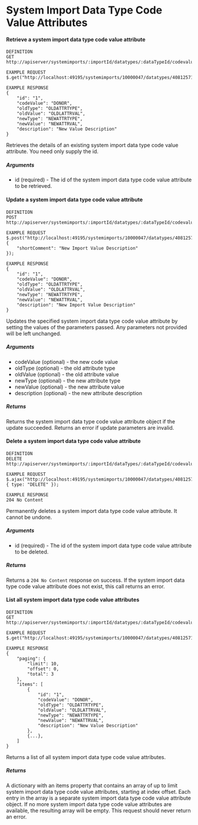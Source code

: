 # System Import Data Type Code Value Attributes

#### Retrieve a system import data type code value attribute

```
DEFINITION
GET http://apiserver/systemimports/:importId/datatypes/:dataTypeId/codevalueattributes/:id

EXAMPLE REQUEST
$.get("http://localhost:49195/systemimports/10000047/datatypes/40812571/codevalueattributes/1");

EXAMPLE RESPONSE
{
    "id": "1",
    "codeValue": "DONOR",
    "oldType": "OLDATTRTYPE",
    "oldValue": "OLDLATTRVAL",
    "newType": "NEWATTRTYPE",
    "newValue": "NEWATTRVAL",
    "description": "New Value Description"
}

```

Retrieves the details of an existing system import data type code value attribute. You need only supply the id.

##### Arguments

* id (required) - The id of the system import data type code value attribute to be retrieved.

#### Update a system import data type code value attribute

```
DEFINITION
POST http://apiserver/systemimports/:importId/datatypes/:dataTypeId/codevalueattributes/:id

EXAMPLE REQUEST
$.post("http://localhost:49195/systemimports/10000047/datatypes/40812571/codevalueattributes/1", {
    "shortComment": "New Import Value Description"
});

EXAMPLE RESPONSE
{
    "id": "1",
    "codeValue": "DONOR",
    "oldType": "OLDATTRTYPE",
    "oldValue": "OLDLATTRVAL",
    "newType": "NEWATTRTYPE",
    "newValue": "NEWATTRVAL",
    "description": "New Import Value Description"
}

```

Updates the specified system import data type code value attribute by setting the values of the parameters passed. Any parameters not provided will be left unchanged.

##### Arguments

* codeValue (optional) - the new code value
* oldType (optional) - the old attribute type
* oldValue (optional) - the old attribute value
* newType (optional) - the new attribute type
* newValue (optional) - the new attribute value
* description (optional) - the new attribute description

##### Returns

Returns the system import data type code value attribute object if the update succeeded. Returns an error if update parameters are invalid.

#### Delete a system import data type code value attribute

```
DEFINITION
DELETE http://apiserver/systemimports/:importId/dataTypes/:dataTypeId/codevalueattributes/:id

EXAMPLE REQUEST
$.ajax("http://localhost:49195/systemimports/10000047/datatypes/40812571/codevalueattributes/1", { type: "DELETE" });

EXAMPLE RESPONSE
204 No Content

```

Permanently deletes a system import data type code value attribute. It cannot be undone.

##### Arguments

* id (required) - The id of the system import data type code value attribute to be deleted.

##### Returns

Returns a `204 No Content` response on success. If the system import data type code value attribute does not exist, this call returns an error.

#### List all system import data type code value attributes

```
DEFINITION
GET http://apiserver/systemimports/:importId/datatypes/:dataTypeId/codevalueattributes

EXAMPLE REQUEST
$.get("http://localhost:49195/systemimports/10000047/datatypes/40812571/codevalueattributes");

EXAMPLE RESPONSE
{
    "paging": {
        "limit": 10,
        "offset": 0,
        "total": 3
    },
    "items": [
        {
            "id": "1",
            "codeValue": "DONOR",
            "oldType": "OLDATTRTYPE",
            "oldValue": "OLDLATTRVAL",
            "newType": "NEWATTRTYPE",
            "newValue": "NEWATTRVAL",
            "description": "New Value Description"
        },
        {...},
    ]
}

```

Returns a list of all system import data type code value attributes.

##### Returns

A dictionary with an items property that contains an array of up to limit system import data type code value attributes, starting at index offset. Each entry in the array is a separate system import data type code value attribute object. If no more system import data type code value attributes are available, the resulting array will be empty. This request should never return an error.
